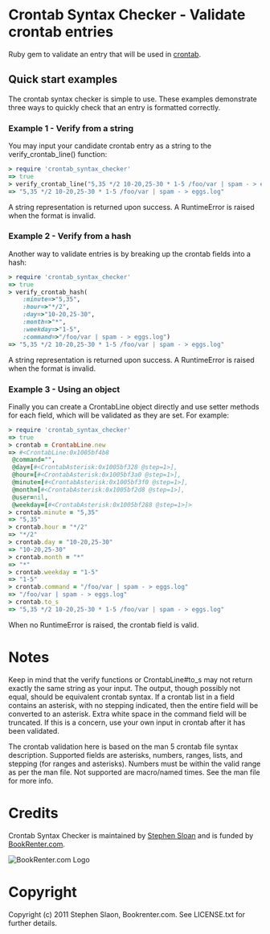 # Crontab Syntax Checker - Validate crontab entries

Ruby gem to validate an entry that will be used in [crontab](http://www.manpagez.com/man/5/crontab/ "man 5 crontab").

## Quick start examples

The crontab syntax checker is simple to use. These examples demonstrate three ways to quickly check that an entry is formatted correctly.

### Example 1 - Verify from a string

You may input your candidate crontab entry as a string to the verify_crontab_line() function:

```ruby
> require 'crontab_syntax_checker'
=> true 
> verify_crontab_line("5,35 */2 10-20,25-30 * 1-5 /foo/var | spam - > eggs.log")
=> "5,35 */2 10-20,25-30 * 1-5 /foo/var | spam - > eggs.log"
```

A string representation is returned upon success.  A RuntimeError is raised when the format is invalid.

### Example 2 - Verify from a hash

Another way to validate entries is by breaking up the crontab fields into a hash:

```ruby
> require 'crontab_syntax_checker'
=> true 
> verify_crontab_hash(
    :minute=>"5,35",
    :hour=>"*/2",
    :day=>"10-20,25-30",
    :month=>"*",
    :weekday=>"1-5",
    :command=>"/foo/var | spam - > eggs.log")
=> "5,35 */2 10-20,25-30 * 1-5 /foo/var | spam - > eggs.log"
```

A string representation is returned upon success.  A RuntimeError is raised when the format is invalid.

### Example 3 - Using an object

Finally you can create a CrontabLine object directly and use setter methods for each field, which will be validated as they are set.  For example:

```ruby
> require 'crontab_syntax_checker'
=> true
> crontab = CrontabLine.new
=> #<CrontabLine:0x1005bf4b8
 @command="",
 @day=[#<CrontabAsterisk:0x1005bf328 @step=1>],
 @hour=[#<CrontabAsterisk:0x1005bf3a0 @step=1>],
 @minute=[#<CrontabAsterisk:0x1005bf3f0 @step=1>],
 @month=[#<CrontabAsterisk:0x1005bf2d8 @step=1>],
 @user=nil,
 @weekday=[#<CrontabAsterisk:0x1005bf288 @step=1>]>
> crontab.minute = "5,35"
=> "5,35"
> crontab.hour = "*/2"
=> "*/2"
> crontab.day = "10-20,25-30"
=> "10-20,25-30"
> crontab.month = "*"
=> "*"
> crontab.weekday = "1-5"
=> "1-5"
> crontab.command = "/foo/var | spam - > eggs.log"
=> "/foo/var | spam - > eggs.log"
> crontab.to_s
=> "5,35 */2 10-20,25-30 * 1-5 /foo/var | spam - > eggs.log"
```

When no RuntimeError is raised, the crontab field is valid.

# Notes

Keep in mind that the verify functions or CrontabLine#to_s may not return exactly the same string as your input.  The output, though possibly not equal, should be equivalent crontab syntax.  If a crontab list in a field contains an asterisk, with no stepping indicated, then the entire field will be converted to an asterisk.  Extra white space in the command field will be truncated.  If this is a concern, use your own input in crontab after it has been validated.

The crontab validation here is based on the man 5 crontab file syntax description.  Supported fields are asterisks, numbers, ranges, lists, and stepping (for ranges and asterisks).  Numbers must be within the valid range as per the man file.  Not supported are macro/named times.  See the man file for more info.

# Credits

Crontab Syntax Checker is maintained by [Stephen Sloan](https://github.com/SteveSJ76) and is funded by [BookRenter.com](http://www.bookrenter.com "BookRenter.com").

![BookRenter.com Logo](http://assets0.bookrenter.com/images/header/bookrenter_logo.gif "BookRenter.com")


# Copyright

Copyright (c) 2011 Stephen Slaon, Bookrenter.com. See LICENSE.txt for further details.